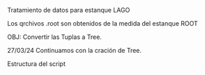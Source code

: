 Tratamiento de datos para estanque LAGO

Los qrchivos .root son obtenidos de la medida del estanque ROOT

OBJ: Convertir las Tuplas a Tree.


27/03/24 Continuamos con la cración de Tree. 

Estructura del script 
  

